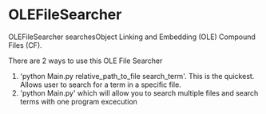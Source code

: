 # OLEFileSearcher

OLEFileSearcher searchesObject Linking and Embedding (OLE) Compound Files (CF).

There are 2 ways to use this OLE File Searcher
1) 'python Main.py relative_path_to_file search_term'. This is the quickest. Allows user to search for a term in a specific file.
2) 'python Main.py' which will allow you to search multiple files and search terms with one program excecution
